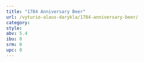 ```yaml
---
title: "1784 Anniversary Beer"
url: /vyturio-alaus-darykla/1784-anniversary-beer/
category: 
style: 
abv: 5.4
ibu: 0
srm: 0
upc: 0
---
```


